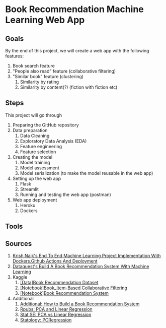 # Book Recommendation Machine Learning Web App

## Goals
By the end of this project, we will create a web app with the following features:
1. Book search feature
1. "People also read" feature (collaborative filtering)
1. "Similar book" feature (clustering)
    1. Similarity by rating
    1. Similarity by content(?) (fiction with fiction etc)

## Steps
This project will go through
1. Preparing the GitHub repository
1. Data preparation
    1. Data Cleaning
    1. Exploratory Data Analysis (EDA)
    1. Feature engineering
    1. Feature selection
1. Creating the model
    1. Model training
    1. Model assessment
    1. Model serialization (to make the model reusable in the web app)
1. Setting up the web app
    1. Flask
    1. Streamlit
    1. Running and testing the web app (postman)
1. Web app deployment
    1. Heroku
    1. Dockers
    
## Tools

## Sources
1. [Krish Naik's End To End Machine Learning Project Implementation With Dockers,Github Actions And Deployment](https://www.youtube.com/watch?v=MJ1vWb1rGwM)
1. [Dataquest's Build A Book Recommendation System With Machine Learning](https://www.youtube.com/watch?v=x-alwfgQ-cY)
1. Kaggle
    1. [[Data]Book Recommendation Dataset](https://www.kaggle.com/datasets/arashnic/book-recommendation-dataset?datasetId=1004280)
    1. [[Notebook]Book_Item-Based Collaborative Filtering](https://www.kaggle.com/code/sebnemgurek/book-item-based-collaborative-filtering)
    1. [[Notebook]Book Recommendation System](https://www.kaggle.com/code/fahadmehfoooz/book-recommendation-system)
1. Additional
    1. [Additional: How to Build a Book Recommendation System](https://www.analyticsvidhya.com/blog/2021/06/build-book-recommendation-system-unsupervised-learning-project/)
    1. [Rpubs: PCA and Linear Regression](https://rpubs.com/esobolewska/pcr-step-by-step#:~:text=PCA%20in%20linear%20regression%20has,with%20Partial%20Least%20Squares%20Regression.)
    1. [Stat SE: PCA vs Linear Regression](https://stats.stackexchange.com/questions/410516/using-pca-vs-linear-regression)
    1. [Statology: PCRegression](https://www.statology.org/principal-components-regression-in-python/)